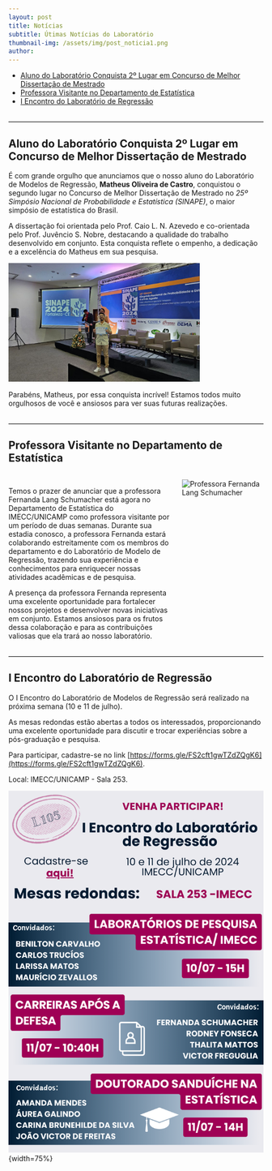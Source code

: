 ```yaml
---
layout: post
title: Notícias
subtitle: Útimas Notícias do Laboratório
thumbnail-img: /assets/img/post_noticia1.png
author:
---
```


<ul>
  <li><a href="#premioSinape">Aluno do Laboratório Conquista 2º Lugar em Concurso de Melhor Dissertação de Mestrado </a></li>

  <li><a href="#visita">Professora Visitante no Departamento de Estatística</a></li>

  <li><a href="#enc">I Encontro do Laboratório de Regressão</a></li>
</ul>

<br>
<hr style="border: none; border-top: 1px solid lightgray; margin: 0;">

## <a id="premioSinape"></a>Aluno do Laboratório Conquista 2º Lugar em Concurso de Melhor Dissertação de Mestrado

É com grande orgulho que anunciamos que o nosso aluno do Laboratório de Modelos de Regressão, **Matheus Oliveira de Castro**, conquistou o segundo lugar no Concurso de Melhor Dissertação de Mestrado no *25º Simpósio Nacional de Probabilidade e Estatística (SINAPE)*, o maior simpósio de estatística do Brasil.

A dissertação foi orientada pelo Prof. Caio L. N. Azevedo e co-orientada pelo Prof. Juvêncio S. Nobre, destacando a qualidade do trabalho desenvolvido em conjunto. Esta conquista reflete o empenho, a dedicação e a excelência do Matheus em sua pesquisa.

<img src="/assets/img/post_MatheusPremio.jpeg" alt="Matheus Oliveira de Castro" style="max-width: 75%; height: auto;">

Parabéns, Matheus, por essa conquista incrível! Estamos todos muito orgulhosos de você e ansiosos para ver suas futuras realizações.

<br>
<hr style="border: none; border-top: 1px solid lightgray; margin: 0;">

## <a id="visita"></a>Professora Visitante no Departamento de Estatística

<div style="margin-top: 30px;"></div>

<div style="display: flex; align-items: flex-start;">
  <div style="flex: 2; padding-right: 20px;">
    <p>
    Temos o prazer de anunciar que a professora Fernanda Lang Schumacher está agora no Departamento de Estatística do IMECC/UNICAMP como professora visitante por um período de duas semanas. Durante sua estadia conosco, a professora Fernanda estará colaborando estreitamente com os membros do departamento e do Laboratório de Modelo de Regressão, trazendo sua experiência e conhecimentos para enriquecer nossas atividades acadêmicas e de pesquisa.</p>
    <p>
    A presença da professora Fernanda representa uma excelente oportunidade para fortalecer nossos projetos e desenvolver novas iniciativas em conjunto. Estamos ansiosos para os frutos dessa colaboração e para as contribuições valiosas que ela trará ao nosso laboratório.
    </p>
  </div>
  <div style="flex: 1;">
    <img src="/assets/img/post_FernandaLang.jpeg" alt="Professora Fernanda Lang Schumacher" style="max-width: 125%; height: auto;">
  </div>
</div>

<br>
<hr style="border: none; border-top: 1px solid lightgray; margin: 0;">

## <a id="enc"></a>I Encontro do Laboratório de Regressão

O I Encontro do Laboratório de Modelos de Regressão será realizado na próxima semana (10 e 11 de julho).

As mesas redondas estão abertas a todos os interessados, proporcionando uma excelente oportunidade para discutir e trocar experiências sobre a pós-graduação e pesquisa.

Para participar, cadastre-se no link [https://forms.gle/FS2cft1gwTZdZQgK6](https://forms.gle/FS2cft1gwTZdZQgK6).

Local: IMECC/UNICAMP - Sala 253.

![IEncReg](/assets/img/post_EncLab.png){width=75%} 

